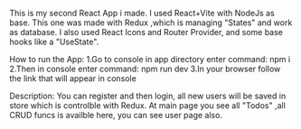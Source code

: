 This is my second React App i made. I used React+Vite with NodeJs as base.
This one was made with Redux ,which is managing "States" and work as database.
I also used React Icons and Router Provider, and some base hooks like a "UseState".


How to run the App: 
1.Go to console in app directory enter command: npm i 
2.Then in console enter command: npm run dev 
3.In your browser follow the link that will appear in console

Description:
You can register and then login, all new users will be saved in store which is controlble with Redux.
At main page you see all "Todos" ,all CRUD funcs is availble here, you can see user page also.

 
